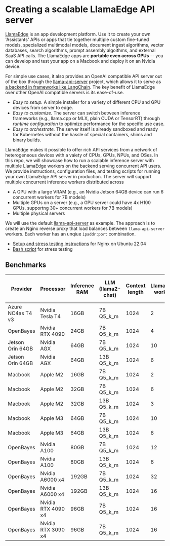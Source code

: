 # Creating a scalable LlamaEdge API server

[LlamaEdge](https://www.secondstate.io/LlamaEdge/) is an app development platform. Use it to create your own 'Assistants' APIs or apps that tie together multiple custom fine-tuned models, specialized multimodal models, document ingest algorithms, vector databases, search algorithms, prompt assembly algoithms, and external SaaS API calls. The LlamaEdge apps are **portable even across GPUs** -- you can develop and test your app on a Macbook and deploy it on an Nvidia device.

For simple use cases, it also provides an OpenAI compatible API server out of the box through the [llama-api-server](https://github.com/second-state/LlamaEdge/tree/main/api-server) project, which allows it to serve as [a backend in frameworks like LangChain](https://github.com/langchain-ai/langchain/pull/14787). The key benefit of LlamaEdge over other OpenAI compatible servers is its ease-of-use.

* *Easy to setup.* A simple installer for a variety of different CPU and GPU devices from server to edge. 
* *Easy to customize.* The server can switch between inference frameworks (e.g., llama.cpp or MLX, plain CUDA or TensorRT) through *runtime configuration* to optimize performance for the specific use case. 
* *Easy to orchestrate.* The server itself is already sandboxed and ready for Kubernetes without the hassle of special containers, shims and binary builds.

LlamaEdge makes it possible to offer rich API services from a network of heterogeneous devices with a vaiety of CPUs, GPUs, NPUs, and OSes. In this repo, we will showcase how to run a scalable inference server with multiple LlamaEdge workers on the backend serving concurrent API users. We provide instructions, configuration files, and testing scripts for running your own LlamaEdge API server in production. The server will support multiple concurrent inference workers distributed across

* A GPU with a large VRAM (e.g., an Nvidia Jetson 64GB device can run 6 concurrent workers for 7B models)
* Multiple GPUs on a server (e.g., a GPU server could have 4x H100 GPUs, supportng 30+ concurrent workers for 7B models) 
* Multiple physical servers

We will use the default [llama-api-server](https://github.com/second-state/LlamaEdge/tree/main/api-server) as example. The approach is to create an Nginx reverse proxy that load balances between `llama-api-server` workers. Each worker has an unqiue `ipaddr:port` combination.

* [Setup and stress testing instructions](nginx/README.md) for Nginx on Ubuntu 22.04
* [Bash script](scripts/) for stress testing

## Benchmarks

| Provider      | Processor     | Inference RAM | LLM (llama2-chat) | Context length | LlamaEdge workers | Concurrent API clients | Prompt processing tokens / sec | Text generation tokens /s | 
| ------------- | ------------- | ------------- | ----------------- | -------------- | ----------------- | ---------------------- | ------------------------------ | ------------------------- |
| Azure NC4as T4 v3  | Nvidia Tesla T4  | 16GB | 7B Q5_k_m | 1024 | 2 | 4 | 152 | 17 |
| OpenBayes | Nvidia RTX 4090 | 24GB | 7B Q5_k_m | 1024 | 4 | 8 | 667 | 32 |
| Jetson Orin 64GB  | Nvidia AGX  | 64GB | 7B Q5_k_m | 1024 | 10 | 20 | TBD | TBD |
| Jetson Orin 64GB  | Nvidia AGX  | 64GB | 13B Q5_k_m | 1024 | 6 | 12 | TBD | TBD |
| Macbook  | Apple M2  | 16GB | 7B Q5_k_m | 1024 | 2 | 4 | TBD | TBD |
| Macbook  | Apple M2  | 32GB | 7B Q5_k_m | 1024 | 6 | 12 | TBD | TBD |
| Macbook  | Apple M2  | 32GB | 13B Q5_k_m | 1024 | 3 | 6 | TBD | TBD |
| Macbook  | Apple M3  | 64GB | 7B Q5_k_m | 1024 | 10 | 20 | TBD | TBD |
| Macbook  | Apple M3  | 64GB | 13B Q5_k_m | 1024 | 6 | 12 | TBD | TBD |
| OpenBayes | Nvidia A100 | 80GB | 7B Q5_k_m | 1024 | 12 | 24 | TBD | TBD |
| OpenBayes | Nvidia A100 | 80GB | 13B Q5_k_m | 1024 | 6 | 12 | TBD | TBD |
| OpenBayes | Nvidia A6000 x4 | 192GB | 7B Q5_k_m | 1024 | 32 | 64 | TBD | TBD |
| OpenBayes | Nvidia A6000 x4 | 192GB | 13B Q5_k_m | 1024 | 16 | 32 | TBD | TBD |
| OpenBayes | Nvidia RTX 4090 x4 | 96GB | 7B Q5_k_m | 1024 | 16 | 32 | TBD | TBD |
| OpenBayes | Nvidia RTX 3090 x4 | 96GB | 7B Q5_k_m | 1024 | 16 | 32 | TBD | TBD |

